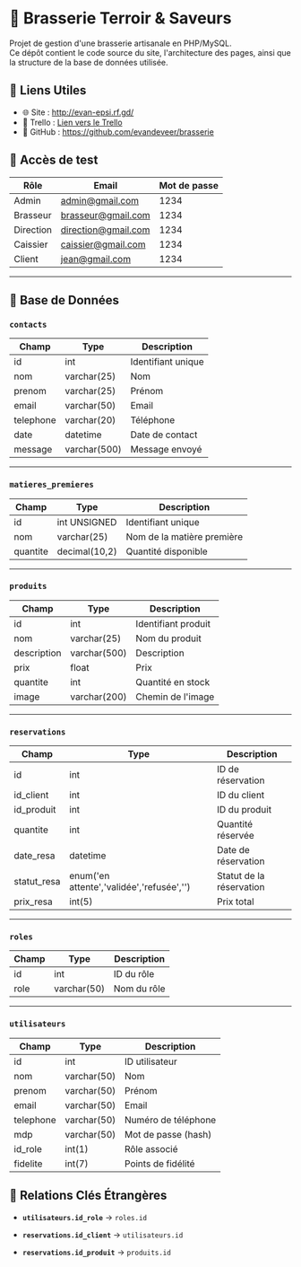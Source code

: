# 🍺 Brasserie Terroir & Saveurs

Projet de gestion d'une brasserie artisanale en PHP/MySQL.  
Ce dépôt contient le code source du site, l'architecture des pages, ainsi que la structure de la base de données utilisée.

## 🔗 Liens Utiles

- 🌐 Site : http://evan-epsi.rf.gd/  
- 📌 Trello : [Lien vers le Trello](https://trello.com/invite/b/67b482c7e2d7bd00ed8d61ba/ATTI356f235c4f3a28d8b89fcd92086fe6874A074E68/brasserie)  
- 💾 GitHub : https://github.com/evandeveer/brasserie  

## 🔐 Accès de test

| Rôle       | Email                    | Mot de passe |
|------------|--------------------------|--------------|
| Admin      | admin@gmail.com          | 1234         |
| Brasseur   | brasseur@gmail.com       | 1234         |
| Direction  | direction@gmail.com      | 1234         |
| Caissier   | caissier@gmail.com          | 1234            |
| Client     | jean@gmail.com          | 1234         |

---

## 🧱 Base de Données

### `contacts`

| Champ      | Type         | Description             |
|------------|--------------|-------------------------|
| id         | int          | Identifiant unique      |
| nom        | varchar(25)  | Nom                     |
| prenom     | varchar(25)  | Prénom                  |
| email      | varchar(50)  | Email                   |
| telephone  | varchar(20)  | Téléphone               |
| date       | datetime     | Date de contact         |
| message    | varchar(500) | Message envoyé          |

---

### `matieres_premieres`

| Champ    | Type           | Description                   |
|----------|----------------|-------------------------------|
| id       | int UNSIGNED   | Identifiant unique            |
| nom      | varchar(25)    | Nom de la matière première    |
| quantite | decimal(10,2)  | Quantité disponible           |

---

### `produits`

| Champ      | Type          | Description                   |
|------------|---------------|-------------------------------|
| id         | int           | Identifiant produit           |
| nom        | varchar(25)   | Nom du produit                |
| description| varchar(500)  | Description                   |
| prix       | float         | Prix                          |
| quantite   | int           | Quantité en stock             |
| image      | varchar(200)  | Chemin de l'image             |

---

### `reservations`

| Champ       | Type                          | Description                         |
|-------------|-------------------------------|-------------------------------------|
| id          | int                           | ID de réservation                   |
| id_client   | int                           | ID du client                        |
| id_produit  | int                           | ID du produit                       |
| quantite    | int                           | Quantité réservée                   |
| date_resa   | datetime                      | Date de réservation                 |
| statut_resa | enum('en attente','validée','refusée','') | Statut de la réservation   |
| prix_resa   | int(5)                        | Prix total                          |

---

### `roles`

| Champ | Type         | Description     |
|-------|--------------|-----------------|
| id    | int          | ID du rôle      |
| role  | varchar(50)  | Nom du rôle     |

---

### `utilisateurs`

| Champ     | Type         | Description                |
|-----------|--------------|----------------------------|
| id        | int          | ID utilisateur             |
| nom       | varchar(50)  | Nom                        |
| prenom    | varchar(50)  | Prénom                     |
| email     | varchar(50)  | Email                      |
| telephone | varchar(50)  | Numéro de téléphone        |
| mdp       | varchar(50)  | Mot de passe (hash)        |
| id_role   | int(1)       | Rôle associé               |
| fidelite  | int(7)       | Points de fidélité         |


## 🔗 Relations Clés Étrangères   

- **`utilisateurs.id_role`** → `roles.id`  


- **`reservations.id_client`** → `utilisateurs.id`  


- **`reservations.id_produit`** → `produits.id`  

